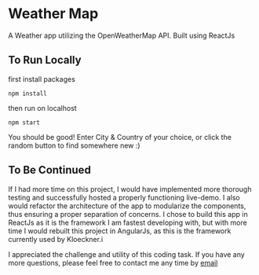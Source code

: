 # Weather Map

A Weather app utilizing the OpenWeatherMap API. Built using ReactJs

## To Run Locally

first install packages

```
npm install
```

then run on localhost

```
npm start
```

You should be good!
Enter City & Country of your choice, or click the random button to find somewhere new :)

## To Be Continued

If I had more time on this project, I would have implemented more thorough testing and successfully hosted a properly functioning live-demo. I also would refactor the architecture of the app to modularize the components, thus ensuring a proper separation of concerns. I chose to build this app in ReactJs as it is the framework I am fastest developing with, but with more time I would rebuilt this project in AngularJs, as this is the framework currently used by Kloeckner.i

I appreciated the challenge and utility of this coding task. If you have any more questions, please feel free to contact me any time by <a href="mailto:me@mikecassidy.info">email</a>
